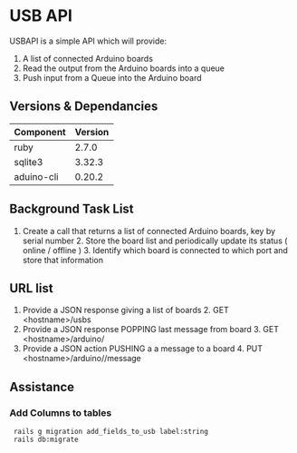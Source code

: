 # USB API

USBAPI is a simple API which will provide:

1. A list of connected Arduino boards
2. Read the output from the Arduino boards into a queue
3. Push input from a Queue into the Arduino board

## Versions & Dependancies
|Component|Version|
|---------|-------|
| ruby    | 2.7.0 |
|sqlite3	|3.32.3 |
|aduino-cli| 0.20.2 |


## Background Task List
1. Create a call that returns a list of connected Arduino boards, key by serial number
	2. Store the board list and periodically update its status ( online / offline )
	3. Identify which board is connected to which port and store that information

## URL list
1. Provide a JSON response giving a list of boards
	2. 	GET \<hostname>/usbs	
2. Provide a JSON response POPPING last message from board
	3. GET \<hostname>/arduino/<board>	
3. Provide a JSON action PUSHING a a message to a board
	4. PUT \<hostname>/arduino/<board>/message	
	

## Assistance

### Add Columns to tables
     rails g migration add_fields_to_usb label:string
     rails db:migrate
